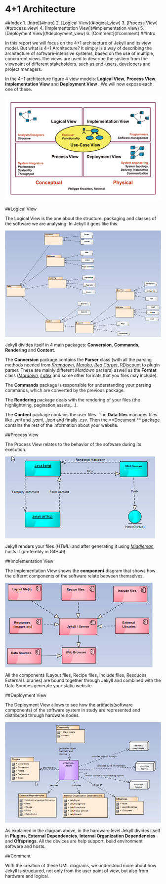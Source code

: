 # 4+1 Architecture

<a name="index"/>
##Index
1. [Intro](#intro)
2. [Logical View](#logical_view)
3. [Process View](#process_view)
4. [Implementation View](#implementation_view)
5. [Deployment View](#deployment_view)
6. [Comment](#comment)

<a name="intro"/>
##Intro

In this report we will focus on the 4+1 architecture of Jekyll and its view model. 
But what is 4+1 Architecture?
It simply is a way of describing the architecture of software-intensive systems, based on the use of multiple, concurrent views.The views are used to describe the system from the viewpoint of different stakeholders, such as end-users, developers and project managers.	

In the 4+1 architecture figure 4 view models: **Logical View**, **Process View**, **Implementation View** and **Deployment View** . We will now expose each one of these. 


![4+1 Architecture](./Resources/4+1Architecture.png)

<a name="logical_view"/>
##Logical View

The Logical View is the one about the structure, packaging and classes of the software we are analysing. In Jekyll it goes like this:

![Logical View](./Resources/logicDiagram.png)

Jekyll divides itself in 4 main packages: **Conversion**, **Commands**, **Rendering** and **Content**. 

The **Conversion** package contains the **Parser** class (with all the parsing methods needed from [*Kramdown*](http://kramdown.gettalong.org/), [*Maruku*](https://github.com/bhollis/maruku), [*Red Carpet*](https://github.com/vmg/redcarpet), [RDiscount](https://github.com/davidfstr/rdiscount) to plugin parser. These are mainly different 
*Mardown* parsers) aswell as the **Format** class ([*Mardown*](https://help.github.com/articles/markdown-basics/), [*Latex*](https://www.latex-project.org/) and some other formats that you files may include).

The **Commands** package is responsible for understanding your parsing commands, which are converted by the previous package.

The **Rendering** package deals with the rendering of your files (the highlightning, pagination,assets,...).

The **Content** package contains the user files. The **Data files** manages files like *.yml* and *.yaml*, *.json* and finally *.csv*. Then the **Document ** package contains the rest of the information about your website. 

<a name="process_view"/>
##Process View

The Process View relates to the behavior of the software during its execution.

![Process View](./Resources/processViewDiagram.png)

Jekyll renders your files (*HTML*) and after generating it using [*Middleman*](https://middlemanapp.com/), hosts it (preferebly in GitHub).

<a name="implementation_view"/>
##Implementation View

The Implementation View shows the **component** diagram that shows how the differnt components of the software relate between themselves.

![Implementation View](./Resources/componentDiagram.png)

All the components (Layout files, Recipe files, Include files, Resouces, External Libraries) are bound together through Jekyll and combined with the Data Sources generate your static website.

<a name="deployment_view"/>
##Deployment View

The Deployment View allows to see how the artifacts(software components) of the software system in study are represented and distributed through hardware nodes. 

![Deployment View](./Resources/deploymentViewDiagram.png)

As explained in the diagram above, in the hardware level Jekyll divides itself in **Plugins**, **External Dependencies**, **Internal Organization Dependencies** and **Offsprings**. All the devices are help support, build environment software and hosts.   

<a name="Coment"/>
##Comment

  With the creation of these UML diagrams, we understood more about how Jekyll is structured, not only from the user point of view, but also from hardware and logical.

